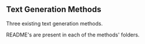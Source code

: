 ## Text Generation Methods

Three existing text generation methods.

README's are present in each of the methods' folders.
